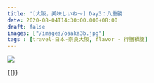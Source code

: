 ```yaml
---
title: '[大阪，美味しいね～] Day3：八重勝'
date: 2020-08-04T14:30:00.000+08:00
draft: false
images: ["/images/osaka3b.jpg"]
tags : [travel-日本-奈良大阪, flavor - 行膳積腹]
---
```




![](/images/osaka3b.jpg) 


  
{{<osaka>}}
